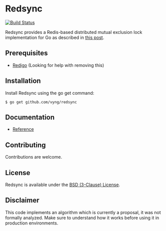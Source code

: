 # Redsync

[![Build Status](https://travis-ci.org/vyng/redsync.svg?branch=master)](https://travis-ci.org/vyng/redsync)

Redsync provides a Redis-based distributed mutual exclusion lock implementation for Go as described in [this post](http://redis.io/topics/distlock).

## Prerequisites
* [Redigo](https://github.com/gomodule/redigo) (Looking for help with removing this)

## Installation

Install Redsync using the go get command:

    $ go get github.com/vyng/redsync

## Documentation

- [Reference](https://godoc.org/gopkg.in/redsync.v1)

## Contributing

Contributions are welcome.

## License

Redsync is available under the [BSD (3-Clause) License](https://opensource.org/licenses/BSD-3-Clause).

## Disclaimer

This code implements an algorithm which is currently a proposal, it was not formally analyzed. Make sure to understand how it works before using it in production environments.
